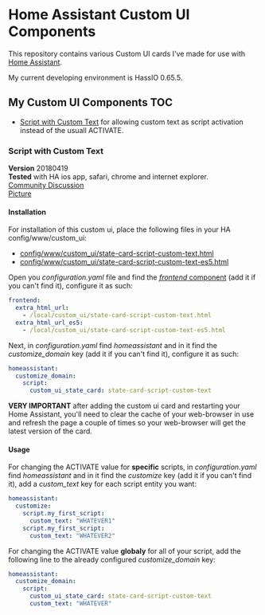 # Home Assistant Custom UI Components

This repository contains various Custom UI cards I've made for use with [Home Assistant](https://home-assistant.io/).</br>

My current developing environment is HassIO 0.65.5.</br>

## My Custom UI Components TOC
- [Script with Custom Text](#script-with-custom-text) for allowing custom text as script activation instead of the usuall ACTIVATE.

### Script with Custom Text
**Version** 20180419</br>
**Tested** with HA ios app, safari, chrome and internet explorer.</br>
[Community Discussion](https://community.home-assistant.io)</br>
[Picture](/pics/state-card-script-custom-text.jpg)</br>

#### Installation
For installation of this custom ui, place the following files in your HA config/www/custom_ui:
- [config/www/custom_ui/state-card-script-custom-text.html](/www/custom_ui/state-card-script-custom-text.html)
- [config/www/custom_ui/state-card-script-custom-text-es5.html](/www/custom_ui/state-card-script-custom-text-es5.html)</br>

Open you *configuration.yaml* file and find the [*frontend* component](https://www.home-assistant.io/components/frontend/) (add it if you can't find it), configure it as such:
```yaml
frontend:
  extra_html_url:
    - /local/custom_ui/state-card-script-custom-text.html
  extra_html_url_es5:
    - /local/custom_ui/state-card-script-custom-text-es5.html
```

Next, in *configuration.yaml* find *homeassistant* and in it find the *customize_domain* key (add it if you can't find it), configure it as such:
```yaml
homeassistant:
  customize_domain:
    script:
      custom_ui_state_card: state-card-script-custom-text
```

**VERY IMPORTANT** after adding the custom ui card and restarting your Home Assistant, you'll need to clear the cache of your web-browser in use and refresh the page a couple of times so your web-browser will get the latest version of the card.</br>

#### Usage
For changing the ACTIVATE value for **specific** scripts, in *configuration.yaml* find *homeassistant* and in it find the *customize* key (add it if you can't find it), add a *custom_text* key for each script entity you want:
```yaml
homeassistant:
  customize:
    script.my_first_script:
      custom_text: "WHATEVER1"
    script.my_first_script:
      custom_text: "WHATEVER2"
```

For changing the ACTIVATE value **globaly** for all of your script, add the following line to the already configured *customize_domain* key:
```yaml
homeassistant:
  customize_domain:
    script:
      custom_ui_state_card: state-card-script-custom-text
      custom_text: "WHATEVER"
```
